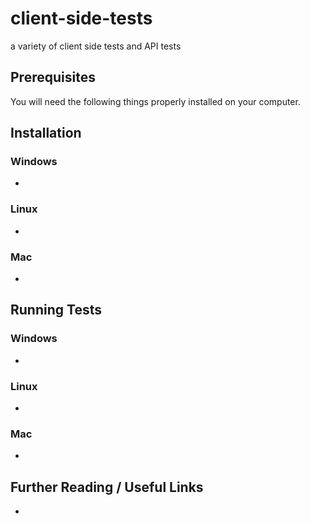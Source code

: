 # client-side-tests
a variety of client side tests and API tests

## Prerequisites
You will need the following things properly installed on your computer.

## Installation
### Windows
* 

### Linux
* 

### Mac
* 

## Running Tests
### Windows
*

### Linux
*

### Mac
*

## Further Reading / Useful Links
*
